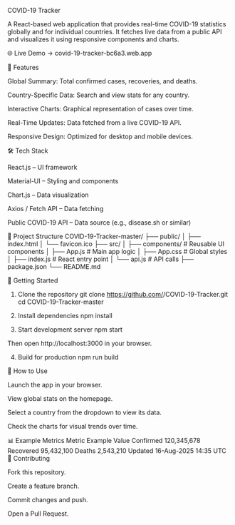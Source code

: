COVID-19 Tracker

A React-based web application that provides real-time COVID-19 statistics globally and for individual countries. It fetches live data from a public API and visualizes it using responsive components and charts.

🌐 Live Demo → covid-19-tracker-bc6a3.web.app

📜 Features

Global Summary: Total confirmed cases, recoveries, and deaths.

Country-Specific Data: Search and view stats for any country.

Interactive Charts: Graphical representation of cases over time.

Real-Time Updates: Data fetched from a live COVID-19 API.

Responsive Design: Optimized for desktop and mobile devices.

🛠️ Tech Stack

React.js – UI framework

Material-UI – Styling and components

Chart.js – Data visualization

Axios / Fetch API – Data fetching

Public COVID-19 API – Data source (e.g., disease.sh or similar)

📂 Project Structure
COVID-19-Tracker-master/
├── public/
│   ├── index.html
│   └── favicon.ico
├── src/
│   ├── components/     # Reusable UI components
│   ├── App.js          # Main app logic
│   ├── App.css         # Global styles
│   ├── index.js        # React entry point
│   └── api.js          # API calls
├── package.json
└── README.md

🚀 Getting Started
1. Clone the repository
git clone https://github.com/<your-username>/COVID-19-Tracker.git
cd COVID-19-Tracker-master

2. Install dependencies
npm install

3. Start development server
npm start


Then open http://localhost:3000 in your browser.

4. Build for production
npm run build

🎯 How to Use

Launch the app in your browser.

View global stats on the homepage.

Select a country from the dropdown to view its data.

Check the charts for visual trends over time.

📊 Example Metrics
Metric	Example Value
Confirmed	120,345,678
Recovered	95,432,100
Deaths	2,543,210
Updated	16-Aug-2025 14:35 UTC
🤝 Contributing

Fork this repository.

Create a feature branch.

Commit changes and push.

Open a Pull Request.
